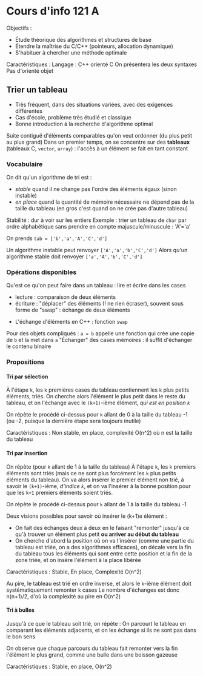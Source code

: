 # Cours d'info 121 A

Objectifs :
- Étude théorique des algorithmes et structures de base
- Étendre la maîtrise du C/C++ (pointeurs, allocation dynamique)
- S'habituer à chercher une méthode optimale

Caractéristiques :
Langage : C++ orienté C
On présentera les deux syntaxes
Pas d'orienté objet

## Trier un tableau

- Très fréquent, dans des situations variées, avec des exigences différentes
- Cas d'école, problème très étudié et classique
- Bonne introduction à la recherche d'algorithme optimal

Suite contiguë d'éléments comparables qu'on veut ordonner (du plus petit au plus grand)
Dans un premier temps, on se concentre sur des **tableaux** (tableaux C, `vector`, `array`) :
l'accès à un élément se fait en tant constant

### Vocabulaire
On dit qu'un algorithme de tri est :
- *stable* quand il ne change pas l'ordre des éléments égaux (sinon instable)
- *en place* quand la quantité de mémoire nécessaire ne dépend pas de la taille du tableau
(en gros c'est quand on ne crée pas d'autre tableau)

Stabilité : dur à voir sur les entiers
Exemple : trier un tableau de `char` par ordre alphabétique sans prendre en compte majuscule/minuscule : 'A'='a'

On prends `tab = ['b','a','A','C','d']`

Un algorithme instable peut renvoyer `['A','a','b','C','d']`
Alors qu'un algorithme stable doit renvoyer `['a','A','b','C','d']`

### Opérations disponibles
Qu'est ce qu'on peut faire dans un tableau : lire et écrire dans les cases

- lecture : comparaison de deux éléments
- écriture : "déplacer" des éléments (! ne rien écraser), souvent sous forme de "swap" : échange de deux éléments

+ L'échange d'éléments en C++ : fonction `swap`

Pour des objets compliqués : `a = b` appelle une fonction qui crée une copie de `b` et la met dans `a`
"Échanger" des cases mémoires : il suffit d'échanger le contenu binaire

### Propositions

#### Tri par sélection

À l'étape `k`, les `k` premières cases du tableau contiennent les `k` plus petits éléments, triés. On cherche alors l'élément le plus petit dans le reste du tableau, et on l'échange avec le `(k+1)`-ième élément, *qui est en position `k`*

On répète le procédé ci-dessus pour `k` allant de 0 à la taille du tableau -1 (ou -2, puisque la dernière étape sera toujours inutile)

Caractéristiques : Non stable, en place, complexité O(n^2) où n est la taille du tableau

#### Tri par insertion

On répète (pour `k` allant de 1 à la taille du tableau)
À l'étape `k`, les `k` premiers éléments sont triés (mais ce ne sont plus forcément les `k` plus petits éléments du tableau). On va alors insérer le premier élément non trié, à savoir le `(k+1)`-ième, *d'indice `k`*, et on va l'insérer à la bonne position pour que les `k+1` premiers éléments soient triés.

On répète le procédé ci-dessus pour `k` allant de 1 à la taille du tableau -1

Deux visions possibles pour savoir où insérer le (k+1)e élément :
- On fait des échanges deux à deux en le faisant "remonter" jusqu'à ce qu'à trouver un élément plus petit **ou arriver au début du tableau**
- On cherche d'abord la position où on va l'insérer (comme une partie du tableau est triée, on a des algorithmes efficaces), on décale vers la fin du tableau tous les éléments qui sont entre cette position et la fin de la zone triée, et on insère l'élément à la place libérée

Caractéristiques : Stable, En place, Complexité O(n^2)

Au pire, le tableau est trié en ordre inverse, et alors le `k`-ième élément doit systématiquement remonter `k` cases
Le nombre d'échanges est donc n(n+1)/2, d'où la complexité au pire en O(n^2)

#### Tri à bulles

Jusqu'à ce que le tableau soit trié, on répète :
On parcourt le tableau en comparant les éléments adjacents, et on les échange si ils ne sont pas dans le bon sens

On observe que chaque parcours du tableau fait remonter vers la fin l'élément le plus grand, comme une bulle dans une boisson gazeuse

Caractéristiques : Stable, en place, O(n^2)
